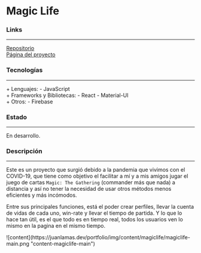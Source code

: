 # Magic Life

### Links

---

[Repositorio](https://github.com/cococov/magiclife)<br/>
[Página del proyecto](https://juanlamas.dev/magiclife/)

### Tecnologías

---

<div class="list-super-index">
+ Lenguajes:
 - JavaScript
</div>

<div class="list-super-index">
+ Frameworks y Bibliotecas:
 - React
 - Material-UI
</div>

<div class="list-super-index">
+ Otros:
 - Firebase
</div>

### Estado

---

En desarrollo.

### Descripción

---

Este es un proyecto que surgió debido a la pandemia que vivimos con el COVID-19, que tiene como objetivo el facilitar a mí y a mis amigos jugar el juego de cartas `Magic: The Gathering` (commander más que nada) a distancia y así no tener la necesidad de usar otros métodos menos eficientes y más incómodos.

Entre sus principales funciones, está el poder crear perfiles, llevar la cuenta de vidas de cada uno, win-rate y llevar el tiempo de partida. Y lo que lo hace tan útil, es el que todo es en tiempo real, todos los usuarios ven lo mismo en la pagina en el mismo tiempo.

<div class="img-content-div">
![content](https://juanlamas.dev/portfolio/img/content/magiclife/magiclife-main.png "content-magiclife-main")
</div>